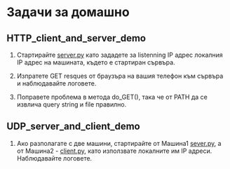 # Задачи за домашно

## HTTP_client_and_server_demo

1. Стартирайте [server.py](./HTTP_client_and_server_demo/server.py) като зададете за listenning IP адрес локалния IP адрес на машината, където е стартиран сървъра.

2. Изпратете GET resques от браузъра на вашия телефон към сървъра и наблюдавайте логовете.

3. Поправете проблема в метода do_GET(), така че от PATH да се извлича query string и file правилно.


## UDP_server_and_client_demo

1. Ако разполагатe с две машини, стартирайте от Машина1 [sever.py](./UDP_server_and_client_demo/server.py), а от Машина2 - [client.py](./UDP_server_and_client_demo/client.py), като използвате локалните им IP адреси. Наблюдавайте логовете.